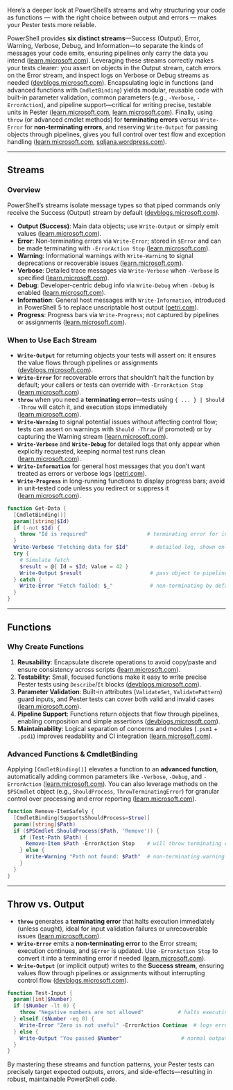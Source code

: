 Here’s a deeper look at PowerShell’s streams and why structuring your code as functions — with the right choice between output and errors — makes your Pester tests more reliable.

PowerShell provides **six distinct streams**—Success (Output), Error, Warning, Verbose, Debug, and Information—to separate the kinds of messages your code emits, ensuring pipelines only carry the data you intend ([learn.microsoft.com][1]). Leveraging these streams correctly makes your tests clearer: you assert on objects in the Output stream, catch errors on the Error stream, and inspect logs on Verbose or Debug streams as needed ([devblogs.microsoft.com][2]). Encapsulating logic in functions (and advanced functions with `CmdletBinding`) yields modular, reusable code with built-in parameter validation, common parameters (e.g., `-Verbose`, `-ErrorAction`), and pipeline support—critical for writing precise, testable units in Pester ([learn.microsoft.com][3], [learn.microsoft.com][4]). Finally, using `throw` (or advanced cmdlet methods) for **terminating errors** versus `Write-Error` for **non-terminating errors**, and reserving `Write-Output` for passing objects through pipelines, gives you full control over test flow and exception handling ([learn.microsoft.com][5], [sqljana.wordpress.com][6]).

---

## Streams

### Overview

PowerShell’s streams isolate message types so that piped commands only receive the Success (Output) stream by default ([devblogs.microsoft.com][2]).

* **Output (Success)**: Main data objects; use `Write-Output` or simply emit values ([learn.microsoft.com][1]).
* **Error**: Non-terminating errors via `Write-Error`; stored in `$Error` and can be made terminating with `-ErrorAction Stop` ([learn.microsoft.com][1]).
* **Warning**: Informational warnings with `Write-Warning` to signal deprecations or recoverable issues ([learn.microsoft.com][1]).
* **Verbose**: Detailed trace messages via `Write-Verbose` when `-Verbose` is specified ([learn.microsoft.com][1]).
* **Debug**: Developer-centric debug info via `Write-Debug` when `-Debug` is enabled ([learn.microsoft.com][1]).
* **Information**: General host messages with `Write-Information`, introduced in PowerShell 5 to replace unscriptable host output ([petri.com][7]).
* **Progress**: Progress bars via `Write-Progress`; not captured by pipelines or assignments ([learn.microsoft.com][1]).

### When to Use Each Stream

* **`Write-Output`** for returning objects your tests will assert on: it ensures the value flows through pipelines or assignments ([devblogs.microsoft.com][2]).
* **`Write-Error`** for recoverable errors that shouldn’t halt the function by default; your callers or tests can override with `-ErrorAction Stop` ([learn.microsoft.com][5]).
* **`throw`** when you need a **terminating error**—tests using `{ ... } | Should -Throw` will catch it, and execution stops immediately ([learn.microsoft.com][5]).
* **`Write-Warning`** to signal potential issues without affecting control flow; tests can assert on warnings with `Should -Throw` (if promoted) or by capturing the Warning stream ([learn.microsoft.com][1]).
* **`Write-Verbose`** and **`Write-Debug`** for detailed logs that only appear when explicitly requested, keeping normal test runs clean ([learn.microsoft.com][1]).
* **`Write-Information`** for general host messages that you don’t want treated as errors or verbose logs ([petri.com][7]).
* **`Write-Progress`** in long-running functions to display progress bars; avoid in unit-tested code unless you redirect or suppress it ([learn.microsoft.com][1]).

```powershell
function Get-Data {
  [CmdletBinding()]
  param([string]$Id)
  if (-not $Id) {
    throw "Id is required"                   # terminating error for invalid input :contentReference[oaicite:19]{index=19}
  }
  Write-Verbose "Fetching data for $Id"       # detailed log, shown only with -Verbose :contentReference[oaicite:20]{index=20}
  try {
    # Simulate fetch
    $result = @{ Id = $Id; Value = 42 }
    Write-Output $result                      # pass object to pipeline :contentReference[oaicite:21]{index=21}
  } catch {
    Write-Error "Fetch failed: $_"            # non-terminating by default :contentReference[oaicite:22]{index=22}
  }
}
```

---

## Functions

### Why Create Functions

1. **Reusability**: Encapsulate discrete operations to avoid copy/paste and ensure consistency across scripts ([learn.microsoft.com][4]).
2. **Testability**: Small, focused functions make it easy to write precise Pester tests using `Describe`/`It` blocks ([devblogs.microsoft.com][2]).
3. **Parameter Validation**: Built-in attributes (`ValidateSet`, `ValidatePattern`) guard inputs, and Pester tests can cover both valid and invalid cases ([learn.microsoft.com][3]).
4. **Pipeline Support**: Functions return objects that flow through pipelines, enabling composition and simple assertions ([devblogs.microsoft.com][8]).
5. **Maintainability**: Logical separation of concerns and modules (`.psm1` + `.psd1`) improves readability and CI integration ([learn.microsoft.com][1]).

### Advanced Functions & CmdletBinding

Applying `[CmdletBinding()]` elevates a function to an **advanced function**, automatically adding common parameters like `-Verbose`, `-Debug`, and `-ErrorAction` ([learn.microsoft.com][3]). You can also leverage methods on the `$PSCmdlet` object (e.g., `ShouldProcess`, `ThrowTerminatingError`) for granular control over processing and error reporting ([learn.microsoft.com][9]).

```powershell
function Remove-ItemSafely {
  [CmdletBinding(SupportsShouldProcess=$true)]
  param([string]$Path)
  if ($PSCmdlet.ShouldProcess($Path, 'Remove')) {
    if (Test-Path $Path) {
      Remove-Item $Path -ErrorAction Stop    # will throw terminating errors on failure :contentReference[oaicite:30]{index=30}
    } else {
      Write-Warning "Path not found: $Path"  # non-terminating warning :contentReference[oaicite:31]{index=31}
    }
  }
}
```

---

## Throw vs. Output

* **`throw`** generates a **terminating error** that halts execution immediately (unless caught), ideal for input validation failures or unrecoverable issues ([learn.microsoft.com][5]).
* **`Write-Error`** emits a **non-terminating error** to the Error stream; execution continues, and `$Error` is updated. Use `-ErrorAction Stop` to convert it into a terminating error if needed ([learn.microsoft.com][5]).
* **`Write-Output`** (or implicit output) writes to the **Success stream**, ensuring values flow through pipelines or assignments without interrupting control flow ([devblogs.microsoft.com][2]).

```powershell
function Test-Input {
  param([int]$Number)
  if ($Number -lt 0) {
    throw "Negative numbers are not allowed"           # halts execution :contentReference[oaicite:35]{index=35}
  } elseif ($Number -eq 0) {
    Write-Error "Zero is not useful" -ErrorAction Continue  # logs error but continues :contentReference[oaicite:36]{index=36}
  } else {
    Write-Output "You passed $Number"                   # normal output :contentReference[oaicite:37]{index=37}
  }
}
```

By mastering these streams and function patterns, your Pester tests can precisely target expected outputs, errors, and side-effects—resulting in robust, maintainable PowerShell code.

[1]: https://learn.microsoft.com/en-us/powershell/module/microsoft.powershell.core/about/about_output_streams?view=powershell-7.5&utm_source=chatgpt.com "about_Output_Streams - PowerShell | Microsoft Learn"
[2]: https://devblogs.microsoft.com/scripting/understanding-streams-redirection-and-write-host-in-powershell/?utm_source=chatgpt.com "Understanding Streams, Redirection, and Write-Host in PowerShell"
[3]: https://learn.microsoft.com/en-us/powershell/module/microsoft.powershell.core/about/about_functions_advanced?view=powershell-7.5&utm_source=chatgpt.com "about_Functions_Advanced - PowerShell | Microsoft Learn"
[4]: https://learn.microsoft.com/en-us/powershell/scripting/learn/ps101/09-functions?view=powershell-7.5&utm_source=chatgpt.com "Functions - PowerShell | Microsoft Learn"
[5]: https://learn.microsoft.com/en-us/powershell/scripting/learn/deep-dives/everything-about-exceptions?view=powershell-7.5&utm_source=chatgpt.com "Everything you wanted to know about exceptions - PowerShell"
[6]: https://sqljana.wordpress.com/2017/05/16/thoughts-on-when-to-use-write-host-write-output-write-debug-write-warning-write-verbose-write-errorthrow/?utm_source=chatgpt.com "Thoughts On When To Use – Write-Host, Write-Output, Write-Debug ..."
[7]: https://petri.com/understanding-how-streams-work-in-powershell-7/?utm_source=chatgpt.com "Understanding How Streams Work in PowerShell 7"
[8]: https://devblogs.microsoft.com/scripting/incorporating-pipelined-input-into-powershell-functions/?utm_source=chatgpt.com "Incorporating Pipelined Input into PowerShell Functions"
[9]: https://learn.microsoft.com/en-us/powershell/module/microsoft.powershell.core/about/about_functions_advanced_methods?view=powershell-7.5&utm_source=chatgpt.com "about_Functions_Advanced_Met..."
